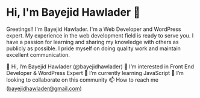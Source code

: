# Hi, I'm Bayejid Hawlader 👋
Greetings!!
I'm Bayejid Hawlader. I'm a Web Developer and WordPress expert. My experience in the web development field is ready to serve you. I have a passion for learning and sharing my knowledge with others as publicly as possible. I pride myself on doing quality work and maintain excellent communication.



👋 Hi, I’m Bayejid Hawlader (@bayejidhawlader)
👀 I’m interested in Front End Developer & WordPress Expert
🌱 I’m currently learning JavaScript
💞️ I’m looking to collaborate on this community
📫 How to reach me (bayejidhawlader@gmail.com)
